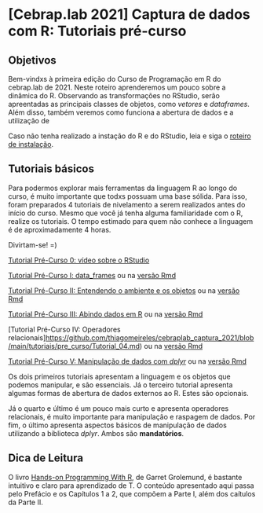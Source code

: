 # [Cebrap.lab 2021] Captura de dados com R: Tutoriais pré-curso


## Objetivos
Bem-vindxs à primeira edição do Curso de Programação em R do cebrap.lab de 2021. Neste roteiro aprenderemos um pouco sobre a dinâmica do R. Observando as transformações no RStudio, serão apreentadas as principais classes de objetos, como *vetores* e *dataframes*. Além disso, também veremos como funciona a abertura de dados e a utilização de 

Caso não tenha realizado a instação do R e do RStudio, leia e siga o [roteiro de instalação](https://github.com/thiagomeireles/cebraplab_texto_como_dados_21/blob/master/roteiros/pre_curso/00_instalacao.md). 

## Tutoriais básicos

Para podermos explorar mais ferramentas da linguagem R ao longo do curso, é muito importante que todxs possuam uma base sólida. Para isso, foram preparados 4 tutoriais de nivelamento a serem realizados antes do início do curso. Mesmo que você já tenha alguma familiaridade com o R, realize os tutoriais. O tempo estimado para quem não conhece a linguagem é de aproximadamente 4 horas.

Divirtam-se! =)

[Tutorial Pré-Curso 0: vídeo sobre o RStudio](https://drive.google.com/file/d/1i_-SrgtYQ_Ig_m80DfzEQw78RHQtkLeY/view?pli=1)

[Tutorial Pré-Curso I: data_frames](https://github.com/thiagomeireles/cebraplab_captura_2021/blob/main/tutoriais/pre_curso/Tutorial_01.md) ou na [versão Rmd](https://github.com/thiagomeireles/cebraplab_captura_2021/blob/main/tutoriais/pre_curso/Tutorial_01.Rmd)

[Tutorial Pré-Curso II: Entendendo o ambiente e os objetos](https://github.com/thiagomeireles/cebraplab_captura_2021/blob/main/tutoriais/pre_curso/Tutorial_02.md) ou na [versão Rmd](https://github.com/thiagomeireles/cebraplab_captura_2021/blob/main/tutoriais/pre_curso/Tutorial_02.Rmd)

[Tutorial Pré-Curso III: Abindo dados em R](https://github.com/thiagomeireles/cebraplab_captura_2021/blob/main/tutoriais/pre_curso/Tutorial_03.md) ou na [versão Rmd](https://github.com/thiagomeireles/cebraplab_captura_2021/blob/main/tutoriais/pre_curso/Tutorial_03.Rmd)

[Tutorial Pré-Curso IV: Operadores relacionais]https://github.com/thiagomeireles/cebraplab_captura_2021/blob/main/tutoriais/pre_curso/Tutorial_04.md) ou na [versão Rmd](https://github.com/thiagomeireles/cebraplab_captura_2021/blob/main/tutoriais/pre_curso/Tutorial_04.Rmd)

[Tutorial Pré-Curso V: Manipulação de dados com *dplyr*](https://github.com/thiagomeireles/cebraplab_captura_2021/blob/main/tutoriais/pre_curso/Tutorial_05.md) ou na [versão Rmd](https://github.com/thiagomeireles/cebraplab_captura_2021/blob/main/tutoriais/pre_curso/Tutorial_05.Rmd)

Os dois primeiros tutoriais apresentam a linguagem e os objetos que podemos manipular, e são essenciais. Já o terceiro tutorial apresenta algumas formas de abertura de dados externos ao R. Estes são opcionais.

Já o quarto e último é um pouco mais curto e apresenta operadores relacionais, é muito importante para manipulação e raspagem de dados. Por fim, o último apresenta aspectos básicos de manipulação de dados utilizando a biblioteca *dplyr*. Ambos são **mandatórios**.


## Dica de Leitura 

O livro [Hands-on Programming With R](https://rstudio-education.github.io/hopr/), de Garret Grolemund, é bastante intuitivo e claro para aprendizado de T. O conteúdo apresentado aqui passa pelo  Prefácio e os Capítulos 1 a 2, que compõem a Parte I, além dos caítulos da Parte II. 
